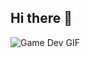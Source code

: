 ## Hi there 👋

![Game Dev GIF](https://www.animatedimages.org/data/media/707/animated-welcome-image-0215.gif)
